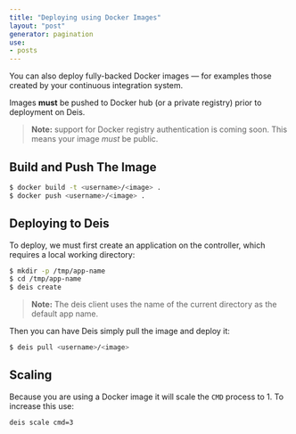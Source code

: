 ```yaml
---
title: "Deploying using Docker Images"
layout: "post"
generator: pagination
use:
- posts
---
```


You can also deploy fully-backed Docker images — for examples those created by your continuous integration system.

Images **must** be pushed to Docker hub (or a private registry) prior to deployment on Deis.

> **Note:** support for Docker registry authentication is coming soon. This means your image _must_ be public.

## Build and Push The Image

```sh
$ docker build -t <username>/<image> .
$ docker push <username>/<image> .
```

## Deploying to Deis

To deploy, we must first create an application on the controller, which requires a local working directory:

```sh
$ mkdir -p /tmp/app-name
$ cd /tmp/app-name
$ deis create
```

> **Note:** The deis client uses the name of the current directory as the default app name.

Then you can have Deis simply pull the image and deploy it:

```sh
$ deis pull <username>/<image>
```

## Scaling

Because you are using a Docker image it will scale the `CMD` process to 1. To increase this use:

```sh
deis scale cmd=3
```